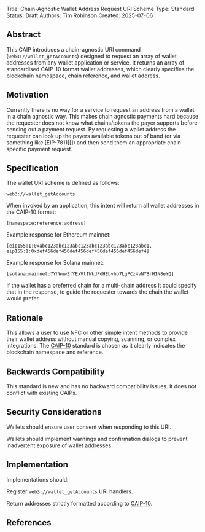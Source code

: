 Title: Chain-Agnostic Wallet Address Request URI Scheme
Type: Standard
Status: Draft
Authors: Tim Robinson
Created: 2025-07-06

## Abstract

This CAIP introduces a chain-agnostic URI command (`web3://wallet_getAccounts`) designed to request an array of wallet addresses from any wallet application or service. It returns an array of standardised CAIP-10 format wallet addresses, which clearly specifies the blockchain namespace, chain reference, and wallet address.

## Motivation

Currently there is no way for a service to request an address from a wallet in a chain agnostic way. This makes chain agnostic payments hard because the requester does not know what chains/tokens the payer supports before sending out a payment request. By requesting a wallet address the requester can look up the payers available tokens out of band (or via something like [EIP-7811][]) and then send them an appropriate chain-specific payment request. 

## Specification

The wallet URI scheme is defined as follows:

`web3://wallet_getAccounts`

When invoked by an application, this intent will return all wallet addresses in the CAIP-10 format:

`[namespace:reference:address]`

Example response for Ethereum mainnet:

`[eip155:1:0xabc123abc123abc123abc123abc123abc123abc1, eip155:1:0xdef456def456def456def456def456def456def4]`

Example response for Solana mainnet:

`[solana:mainnet:7YhWuwZfYExVt1WkdFdHEbvhb7LgPCz4vNYBrH1N8eYQ]`

If the wallet has a preferred chain for a multi-chain address it could specify that in the response, to guide the requester towards the chain the wallet would prefer. 

## Rationale

This allows a user to use NFC or other simple intent methods to provide their wallet address without manual copying, scanning, or complex integrations. The [CAIP-10][] standard is chosen as it clearly indicates the blockchain namespace and reference.

## Backwards Compatibility

This standard is new and has no backward compatibility issues. It does not conflict with existing CAIPs.

## Security Considerations

Wallets should ensure user consent when responding to this URI.

Wallets should implement warnings and confirmation dialogs to prevent inadvertent exposure of wallet addresses.

## Implementation

Implementations should:

Register `web3://wallet_getAccounts` URI handlers.

Return addresses strictly formatted according to [CAIP-10][].

## References

[CAIP-2]: https://ChainAgnostic.org/CAIPs/caip-2
[CAIP-10]: https://ChainAgnostic.org/CAIPs/caip-10
[ERC-7811]: https://eips.ethereum.org/EIPS/eip-7811
